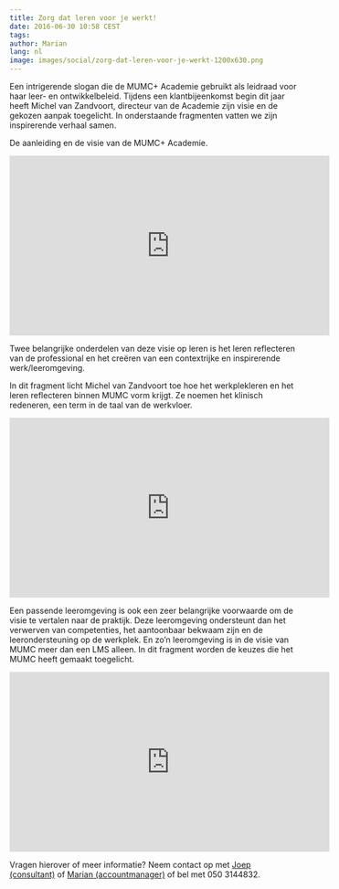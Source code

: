 ```yaml
---
title: Zorg dat leren voor je werkt!
date: 2016-06-30 10:58 CEST
tags:
author: Marian
lang: nl
image: images/social/zorg-dat-leren-voor-je-werkt-1200x630.png
---
```


Een intrigerende slogan die de MUMC+ Academie gebruikt als leidraad voor haar leer- en ontwikkelbeleid. Tijdens een klantbijeenkomst begin dit jaar heeft Michel van Zandvoort, directeur van de Academie zijn visie en de gekozen aanpak toegelicht. In onderstaande fragmenten vatten we zijn inspirerende verhaal samen.

De aanleiding en de visie van de MUMC+ Academie.

<iframe width="560" height="315" src="https://www.youtube.com/embed/9ZdnJv5IKdE" frameborder="0" allowfullscreen></iframe>

Twee belangrijke onderdelen van deze visie op leren is het leren reflecteren van de professional en het creëren van een contextrijke en inspirerende werk/leeromgeving.

In dit fragment licht Michel van Zandvoort toe hoe het werkplekleren en het leren reflecteren  binnen MUMC vorm krijgt. Ze noemen het klinisch redeneren, een term in de taal van de werkvloer.

<iframe width="560" height="315" src="https://www.youtube.com/embed/Bfe9VqZseW8" frameborder="0" allowfullscreen></iframe>

Een passende leeromgeving is ook een zeer belangrijke voorwaarde om de visie te vertalen naar de praktijk. Deze leeromgeving ondersteunt dan het verwerven van competenties, het aantoonbaar bekwaam zijn en de leerondersteuning op de werkplek. En zo’n leeromgeving is in de visie van MUMC meer dan een LMS alleen. In dit fragment worden de keuzes die het MUMC heeft gemaakt toegelicht.

<iframe width="560" height="315" src="https://www.youtube.com/embed/Ujuq0V31fn0" frameborder="0" allowfullscreen></iframe>

Vragen hierover of meer informatie? Neem contact op met [Joep (consultant)](mailto:j.lenglet@defacto.nl) of [Marian (accountmanager)](mailto:m.joustra@defacto.nl) of bel met 050 3144832.
